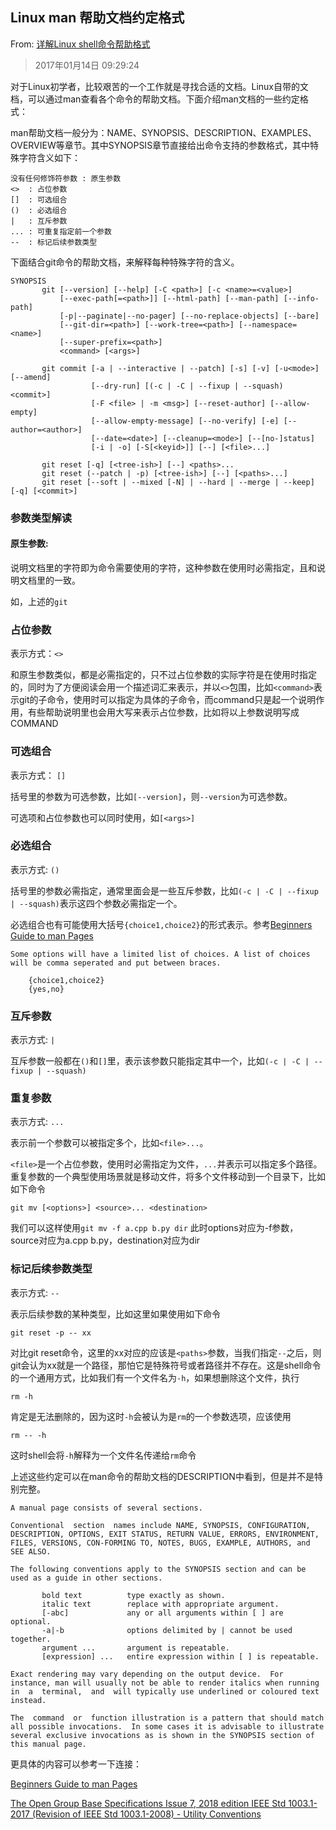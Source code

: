 ## Linux man 帮助文档约定格式

From: [详解Linux shell命令帮助格式](https://blog.csdn.net/littlewhite1989/article/details/54425071)

> 2017年01月14日 09:29:24

对于Linux初学者，比较艰苦的一个工作就是寻找合适的文档。Linux自带的文档，可以通过man查看各个命令的帮助文档。下面介绍man文档的一些约定格式：

man帮助文档一般分为：NAME、SYNOPSIS、DESCRIPTION、EXAMPLES、OVERVIEW等章节。其中SYNOPSIS章节直接给出命令支持的参数格式，其中特殊字符含义如下：

```
没有任何修饰符参数 : 原生参数
<>  : 占位参数
[]  : 可选组合
()  : 必选组合
|   : 互斥参数
... : 可重复指定前一个参数
--  : 标记后续参数类型
```

下面结合git命令的帮助文档，来解释每种特殊字符的含义。

```
SYNOPSIS
       git [--version] [--help] [-C <path>] [-c <name>=<value>]
           [--exec-path[=<path>]] [--html-path] [--man-path] [--info-path]
           [-p|--paginate|--no-pager] [--no-replace-objects] [--bare]
           [--git-dir=<path>] [--work-tree=<path>] [--namespace=<name>]
           [--super-prefix=<path>]
           <command> [<args>]

       git commit [-a | --interactive | --patch] [-s] [-v] [-u<mode>] [--amend]
                  [--dry-run] [(-c | -C | --fixup | --squash) <commit>]
                  [-F <file> | -m <msg>] [--reset-author] [--allow-empty]
                  [--allow-empty-message] [--no-verify] [-e] [--author=<author>]
                  [--date=<date>] [--cleanup=<mode>] [--[no-]status]
                  [-i | -o] [-S[<keyid>]] [--] [<file>...]

       git reset [-q] [<tree-ish>] [--] <paths>...
       git reset (--patch | -p) [<tree-ish>] [--] [<paths>...]
       git reset [--soft | --mixed [-N] | --hard | --merge | --keep] [-q] [<commit>]
```

### 参数类型解读

#### 原生参数:

说明文档里的字符即为命令需要使用的字符，这种参数在使用时必需指定，且和说明文档里的一致。

如，上述的`git`

### 占位参数

表示方式：`<>`

和原生参数类似，都是必需指定的，只不过占位参数的实际字符是在使用时指定的，同时为了方便阅读会用一个描述词汇来表示，并以`<>`包围，比如`<command>`表示git的子命令，使用时可以指定为具体的子命令，而command只是起一个说明作用，有些帮助说明里也会用大写来表示占位参数，比如将以上参数说明写成COMMAND

### 可选组合

表示方式： `[]`

括号里的参数为可选参数，比如`[--version]`，则`--version`为可选参数。

可选项和占位参数也可以同时使用，如`[<args>]`

### 必选组合

表示方式: `()`

括号里的参数必需指定，通常里面会是一些互斥参数，比如`(-c | -C | --fixup | --squash)`表示这四个参数必需指定一个。

必选组合也有可能使用大括号`{choice1,choice2}`的形式表示。参考[Beginners Guide to man Pages](http://www.tfug.org/helpdesk/general/man.html)

```
Some options will have a limited list of choices. A list of choices will be comma seperated and put between braces.

    {choice1,choice2}
    {yes,no}
```

### 互斥参数

表示方式: `|`

互斥参数一般都在`()`和`[]`里，表示该参数只能指定其中一个，比如`(-c | -C | --fixup | --squash)`

### 重复参数

表示方式: `...`

表示前一个参数可以被指定多个，比如`<file>...`。

`<file>`是一个占位参数，使用时必需指定为文件，`...`并表示可以指定多个路径。重复参数的一个典型使用场景就是移动文件，将多个文件移动到一个目录下，比如如下命令

```
git mv [<options>] <source>... <destination>
```


我们可以这样使用`git mv -f a.cpp b.py dir`
此时options对应为-f参数，source对应为a.cpp b.py，destination对应为dir

### 标记后续参数类型

表示方式: `--`

表示后续参数的某种类型，比如这里如果使用如下命令

```
git reset -p -- xx
```

对比git reset命令，这里的xx对应的应该是`<paths>`参数，当我们指定`--`之后，则git会认为xx就是一个路径，那怕它是特殊符号或者路径并不存在。这是shell命令的一个通用方式，比如我们有一个文件名为`-h`，如果想删除这个文件，执行

```
rm -h
```

肯定是无法删除的，因为这时`-h`会被认为是`rm`的一个参数选项，应该使用

```
rm -- -h
```

这时shell会将`-h`解释为一个文件名传递给`rm`命令

上述这些约定可以在man命令的帮助文档的DESCRIPTION中看到，但是并不是特别完整。

```
A manual page consists of several sections.

Conventional  section  names include NAME, SYNOPSIS, CONFIGURATION, DESCRIPTION, OPTIONS, EXIT STATUS, RETURN VALUE, ERRORS, ENVIRONMENT, FILES, VERSIONS, CON‐FORMING TO, NOTES, BUGS, EXAMPLE, AUTHORS, and SEE ALSO.

The following conventions apply to the SYNOPSIS section and can be used as a guide in other sections.

       bold text          type exactly as shown.
       italic text        replace with appropriate argument.
       [-abc]             any or all arguments within [ ] are optional.
       -a|-b              options delimited by | cannot be used together.
       argument ...       argument is repeatable.
       [expression] ...   entire expression within [ ] is repeatable.

Exact rendering may vary depending on the output device.  For instance, man will usually not be able to render italics when running in  a  terminal,  and  will typically use underlined or coloured text instead.

The  command  or  function illustration is a pattern that should match all possible invocations.  In some cases it is advisable to illustrate several exclusive invocations as is shown in the SYNOPSIS section of this manual page.
```

更具体的内容可以参考一下连接：

[Beginners Guide to man Pages](http://www.tfug.org/helpdesk/general/man.html)

[The Open Group Base Specifications Issue 7, 2018 edition
IEEE Std 1003.1-2017 (Revision of IEEE Std 1003.1-2008) - Utility Conventions](http://pubs.opengroup.org/onlinepubs/9699919799/)
